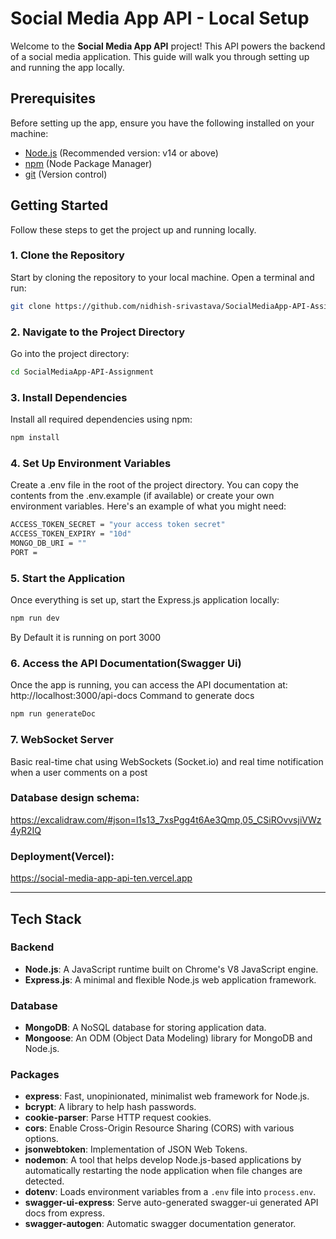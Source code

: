 # Social Media App API - Local Setup

Welcome to the **Social Media App API** project! This API powers the backend of a social media application. This guide will walk you through setting up and running the app locally.

## Prerequisites

Before setting up the app, ensure you have the following installed on your machine:

- [Node.js](https://nodejs.org/) (Recommended version: v14 or above)
- [npm](https://www.npmjs.com/) (Node Package Manager)
- [git](https://git-scm.com/) (Version control)

## Getting Started

Follow these steps to get the project up and running locally.

### 1. Clone the Repository

Start by cloning the repository to your local machine. Open a terminal and run:

```bash
git clone https://github.com/nidhish-srivastava/SocialMediaApp-API-Assignment.git
```

### 2. Navigate to the Project Directory
Go into the project directory:
```bash
cd SocialMediaApp-API-Assignment
```

### 3. Install Dependencies
Install all required dependencies using npm:
```bash
npm install
```

### 4. Set Up Environment Variables
Create a .env file in the root of the project directory. You can copy the contents from the .env.example (if available) or create your own environment variables. Here's an example of what you might need:
```bash
ACCESS_TOKEN_SECRET = "your access token secret"
ACCESS_TOKEN_EXPIRY = "10d"
MONGO_DB_URI = ""
PORT = 
```

### 5. Start the Application
Once everything is set up, start the Express.js application locally:
```bash
npm run dev
```
By Default it is running on port 3000

### 6. Access the API Documentation(Swagger Ui)
Once the app is running, you can access the API documentation at:
http://localhost:3000/api-docs
Command to generate docs
```bash
npm run generateDoc
```



### 7. WebSocket Server
Basic real-time chat using WebSockets (Socket.io) and real time notification when a user comments on a post

### Database design schema:
https://excalidraw.com/#json=l1s13_7xsPgg4t6Ae3Qmp,05_CSiROvvsjiVWz4yR2IQ

### Deployment(Vercel):
https://social-media-app-api-ten.vercel.app

---


## Tech Stack

### Backend

- **Node.js**: A JavaScript runtime built on Chrome's V8 JavaScript engine.
- **Express.js**: A minimal and flexible Node.js web application framework.

### Database

- **MongoDB**: A NoSQL database for storing application data.
- **Mongoose**: An ODM (Object Data Modeling) library for MongoDB and Node.js.

### Packages

- **express**: Fast, unopinionated, minimalist web framework for Node.js.
- **bcrypt**: A library to help hash passwords.
- **cookie-parser**: Parse HTTP request cookies.
- **cors**: Enable Cross-Origin Resource Sharing (CORS) with various options.
- **jsonwebtoken**: Implementation of JSON Web Tokens.
- **nodemon**: A tool that helps develop Node.js-based applications by automatically restarting the node application when file changes are detected.
- **dotenv**: Loads environment variables from a `.env` file into `process.env`.
- **swagger-ui-express**: Serve auto-generated swagger-ui generated API docs from express.
- **swagger-autogen**: Automatic swagger documentation generator.
